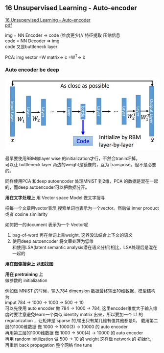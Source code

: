 ## 16 Unsupervised Learning - Auto-encoder

[16 Unsupervised Learning - Auto-encoder](https://www.youtube.com/watch?v=Tk5B4seA-AU&list=PLJV_el3uVTsPy9oCRY30oBPNLCo89yu49&index=25)  
[pdf](http://speech.ee.ntu.edu.tw/~tlkagk/courses/ML_2017/Lecture/auto.pdf)  

img = NN Encoder => code (维度更少)// 特征提取 压缩信息  
code = NN Decoder => img  
code 又是buttleneck layer

PCA: img vector  =W matrix=> c =W<sup>T</sup>=> x&#770;

### Auto encoder be deep

![016-auto-encode](./img/016-auto-encode.jpg)

最早要使用RBM做layer wise 的initialization才行，不然会tranin坏掉。  
可以让 buttleneck layer 两边的weight是镜像的，互为 transpose。但不是必要的。

同样使用PCA 和deep autoencoder 处理MNIST 到2维，PCA 的数据是混在一起的，而deep autoencoder可以把数据分开。


**用在文字处理上**
用 Vector space Model 做文字搜寻 

把每一个文章用vector表示,搜索单词也表示为一个vector。然后做 inner product 或者 cosine similarity

如何把一的document 表示为一个 Vector呢
1. bag-of-word 再在单词上乘weight, 这养没法结合上下文的语义
2. 使用deep autoencoder 将文章处理为低维  
    和使用LSA(latent semantic analysis潜在语义分析)相比，LSA处理后是混在一起的

**用在图像搜索上 以图找图**

**用在 pretraining 上**  
做参数的 initialization

例如做 MNIST 的时候，输入784 dimension 数据最终输出10维数据，模型结构为  
imput 784 -> 1000 -> 1000 -> 500 -> 10  
可以先使用 auto encoder 做 784 -> 1000 -> 784, 这里encoder维度大于输入维度时要注意避免learn一个类似 identity matrix 出来，所以要加一个 L1 的 regularization ，让矩阵是 sparse 的,输出只有某几维有值其他都是0。
载用第二层的1000维数据 做 1000 -> 1000(3) -> 10000 的 auto encoder  
再用第三层的1000维数据 做 1000 -> 500(4) -> 10000 的 auto encoder  
再用 random initilization 做 500 -> 10 的 weight
这样做 network 的 初始化,  
再重新 back propagation 整个网络 fine tune 
